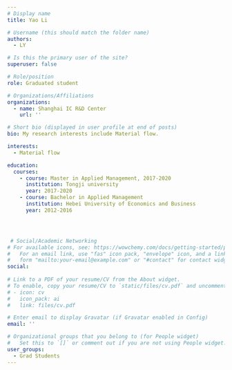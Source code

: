 ```yaml
---
# Display name
title: Yao Li

# Username (this should match the folder name)
authors:
  - LY

# Is this the primary user of the site?
superuser: false

# Role/position
role: Graduated student

# Organizations/Affiliations
organizations:
  - name: Shanghai IC R&D Center
    url: ''

# Short bio (displayed in user profile at end of posts)
bio: My research interests include Material flow.

interests:
  - Material flow

education:
  courses:
    - course: Master in Applied Management, 2017-2020
      institution: Tongji university
      year: 2017-2020
    - course: Bachelor in Applied Management
      institution: Hebei University of Economics and Business
      year: 2012-2016




 # Social/Academic Networking
# For available icons, see: https://wowchemy.com/docs/getting-started/page-builder/#icons
#   For an email link, use "fas" icon pack, "envelope" icon, and a link in the
#   form "mailto:your-email@example.com" or "#contact" for contact widget.
social:
  
# Link to a PDF of your resume/CV from the About widget.
# To enable, copy your resume/CV to `static/files/cv.pdf` and uncomment the lines below.
# - icon: cv
#   icon_pack: ai
#   link: files/cv.pdf

# Enter email to display Gravatar (if Gravatar enabled in Config)
email: ''

# Organizational groups that you belong to (for People widget)
#   Set this to `[]` or comment out if you are not using People widget.
user_groups:
  - Grad Students
---
```


